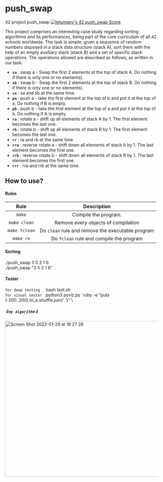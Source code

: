 # push_swap
42 project push_swap
[![letumany's 42 push_swap Score](https://badge42.vercel.app/api/v2/cl1l8hert000609l6rjl6rx6o/project/2476007)](https://github.com/JaeSeoKim/badge42)

This project comprises an interesting case study regarding sorting algorithms and its performances, being part of the core curriculum of all 42 schools worldwide. The task is simple: given a sequence of random numbers disposed in a stack data structure (stack A), sort them with the help of an empty auxiliary stack (stack B) and a set of specific stack operations. The operations allowed are described as follows, as written in our task:

- **```sa```** : swap a - Swap the first 2 elements at the top of stack A. Do nothing if there is only one or no elements).
- **```sb```** : swap b - Swap the first 2 elements at the top of stack B. Do nothing if there is only one or no elements).
- **```ss```** : sa and sb at the same time.
- **```pa```** : push a - take the first element at the top of b and put it at the top of a. Do nothing if B is empty.
- **```pb```** : push b - take the first element at the top of a and put it at the top of b. Do nothing if A is empty.
- **```ra```** : rotate a - shift up all elements of stack A by 1. The first element becomes the last one.
- **```rb```** : rotate b - shift up all elements of stack B by 1. The first element becomes the last one.
- **```rr```** : ra and rb at the same time.
- **```rra```** : reverse rotate a - shift down all elements of stack A by 1. The last element becomes the first one.
- **```rrb```** : reverse rotate b - shift down all elements of stack B by 1. The last element becomes the first one.
- **```rrr```** : rra and rrb at the same time.

## How to use?

#### Rules

| Rule         |                 Description                             |
|:------------:|:-------------------------------------------------------:|
| `make`       | Compile the program.                                    |
| `make clean` | Remove every objects of compilation                     |
| `make fclean`| Do `clean` rule and remove the executable program       |
| `make re`    | Do `fclean` rule and compile the program                |

#### Sorting

./push_swap 3 5 2 1 6\
./push_swap "3 5 2 1 6"
 
#### Tester
 `for deep testing`     bash test.sh\
`for visual tester`   python3 pyviz.py \`ruby -e "puts (-200..200).to_a.shuffle.join(' ')"\`\

##### ⇩`my algorithm`⇩
<img width="510" alt="Screen Shot 2022-01-29 at 18 27 26" src="https://user-images.githubusercontent.com/73405731/151953980-a64aa6bb-d006-4d61-8789-273de5cd921f.png">
